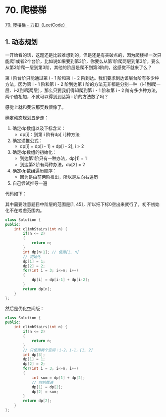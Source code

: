 # 70. 爬楼梯

[70. 爬楼梯 - 力扣（LeetCode）](https://leetcode.cn/problems/climbing-stairs/)



## 1. 动态规划

一开始看的话，这题还是比较难想到的，但是还是有突破点的，因为爬楼梯一次只能爬1或者2个台阶，比如说如果要到第3阶，你要么从第1阶爬两层到第3阶，要么从第2阶爬一层到第3阶，其他的阶层是爬不到第3阶的，这感觉不就来了么？

第 i 阶台阶只能通过第 i - 1 阶和第 i - 2 阶到达。我们要求到达该层台阶有多少种方法，因为第 i - 1 阶和第 i - 2 阶到达第 i 阶的方法无非都是分别一种（i-1到i爬一层、i-2到i爬两层），那么只要我们得知爬到第 i - 1 阶和第 i - 2 阶有多少种方法，两个值相加，不就可以得到到达第 i 阶的方法数了吗？

感觉上就和斐波那契数很像了。

确定动态规划五步走：

1. 确定dp数组以及下标含义：
   - dp[i]：到第 i 阶有dp[ i ]种方法
2. 确定递推公式：
   - dp[i] = dp[i - 1] + dp[i - 2], i > 2
3. 确定dp数组的初始化：
   - 到达第1阶只有一种办法，dp[1] = 1
   - 到达第2阶有两种办法，dp[2] = 2
4. 确定dp数组遍历顺序：
   - 因为是由前两阶推出，所以是左向右遍历
5. 自己尝试推导一遍

代码如下：

其中需要注意题目中阶层的范围是[1, 45]，所以把下标0空出来就行了，初不初始化不在考虑范围内。

```c++
class Solution {
public:
    int climbStairs(int n) {
        if(n <= 2)
        {
            return n;
        }
        int dp[n+1]; // 使用[1, n]
        // 初始化
        dp[1] = 1;
        dp[2] = 2;
        for(int i = 3; i<=n; i++)
        {
            dp[i] = dp[i-1] + dp[i-2];
        }
        return dp[n];
    }
};
```

然后是优化空间版：

```c++
class Solution {
public:
    int climbStairs(int n) {
        if(n <= 2)
        {
            return n;
        }
        // 只使用两个空间：i-2、i-1，[1, 2]
        int dp[3]; 
        dp[1] = 1;
        dp[2] = 2;
        for(int i = 3; i<=n; i++)
        {
            int sum = dp[1] + dp[2];
            // 向前推进
            dp[1] = dp[2];
            dp[2] = sum;
        }
        return dp[2];
    }
};
```



